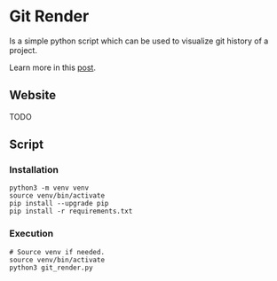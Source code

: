 # Git Render
Is a simple python script which can be used to visualize git history of a project.

Learn more in this [post]().

## Website
TODO

## Script

### Installation
```
python3 -m venv venv
source venv/bin/activate
pip install --upgrade pip
pip install -r requirements.txt
```

### Execution
```
# Source venv if needed.
source venv/bin/activate
python3 git_render.py
```